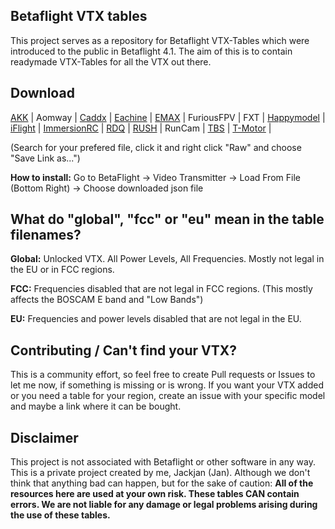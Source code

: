 ## Betaflight VTX tables

This project serves as a repository for Betaflight VTX-Tables which were introduced to the public in Betaflight 4.1.
The aim of this is to contain readymade VTX-Tables for all the VTX out there.

## Download

[AKK](/tables/akk) |
Aomway |
[Caddx](/tables/caddx) |
[Eachine](/tables/eachine) |
[EMAX](/tables/emax) |
FuriousFPV |
FXT |
[Happymodel](/tables/happymodel) |
[iFlight](/tables/iflight) |
[ImmersionRC](/tables/immersionrc) |
[RDQ](/tables/rdq) |
[RUSH](tables/rush) |
RunCam |
[TBS](/tables/tbs) |
[T-Motor](/tables/t-motor) |

(Search for your prefered file, click it and right click "Raw" and choose "Save Link as...")


**How to install:** Go to BetaFlight -> Video Transmitter -> Load From File (Bottom Right) -> Choose downloaded json file



 
## **What do "global", "fcc" or "eu" mean in the table filenames?**

**Global:** Unlocked VTX. All Power Levels, All Frequencies. Mostly not legal in the EU or in FCC regions.

**FCC:** Frequencies disabled that are not legal in FCC regions. (This mostly affects the BOSCAM E band and "Low Bands")

**EU:** Frequencies and power levels disabled that are not legal in the EU.



## Contributing / Can't find your VTX?

This is a community effort, so feel free to create Pull requests or Issues to let me now, if something is missing or is wrong. If you want your VTX added or you need a table for your region, create an issue with your specific model and maybe a link where it can be bought.


## Disclaimer

This project is not associated with Betaflight or other software in any way. This is a private project created by me, Jackjan (Jan).
Although we don't think that anything bad can happen, but for the sake of caution: **All of the resources here are used at your own risk. These tables CAN contain errors. We are not liable for any damage or legal problems arising during the use of these tables.**
